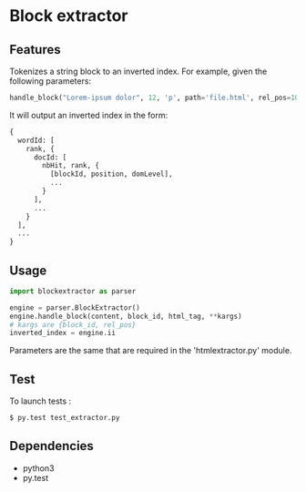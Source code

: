 # Block extractor

## Features

Tokenizes a string block to an inverted index. For example, given the following
parameters:

```python
handle_block("Lorem-ipsum dolor", 12, 'p', path='file.html', rel_pos=10)
```

It will output an inverted index in the form:

```python
{
  wordId: [
    rank, {
      docId: [
        nbHit, rank, {
          [blockId, position, domLevel],
          ...
        }
      ],
      ...
    }
  ],
  ...
}
```

## Usage

```python
import blockextractor as parser

engine = parser.BlockExtractor()
engine.handle_block(content, block_id, html_tag, **kargs)
# kargs are {block_id, rel_pos}
inverted_index = engine.ii
```

Parameters are the same that are required in the 'htmlextractor.py' module.

## Test

To launch tests :

```bash
$ py.test test_extractor.py
```

## Dependencies

* python3
* py.test
